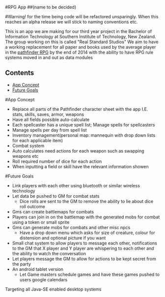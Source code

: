 #RPG App
##(name to be decided)

#Warning! for the time being code will be refactored unsparingly. When this reaches an alpha release we will stick to naming conventions etc.

This is an app we are making for our third year project in the Bachelor of Information Technology at Southern Institute of Technology, New Zealand.
The group working on this is called "Real Standard Studios"
We aim to have a working replacement for all paper and books used by the average player in the [pathfinder RPG](http://paizo.com/pathfinderRPG/) by the end of 2014 with the ability to have RPG rule systems moved in and out as data modules

## Contents

 - [App Concept](#app-concept)
 - [Future Goals](#future-goals)

#App Concept

- Replace all parts of the Pathfinder character sheet with the app I.E. stats, skills, saves, armor, weapons
- Have all fields possible auto-calculate
- Each spellcaster has a unique spell list; Manage spells for spellcasters
- Manage spells per day from spell list
- Inventory management(personal map: mannequin with drop down lists for each applicable item)
- Combat system
- Auto calculates need actions for each weapon such as swapping weapons etc
- Roll required number of dice for each action
- When inputting a field or skill have the relevant information showen

#Future Goals
- Link players with each other using bluetooth or similar wireless technology
- Let data be pushed to GM for combat stats
  - Dice rolls are sent to the GM to remove the ability to lie about dice roll outcome
- Gms can create battlemaps for combats
- Players can join in on the battlemap with the generated mobs for combat using a token or small sprite
- Gms can generate mobs for combats and other misc npcs
  - Have a drop down menu which asks for size of creature, colour for distension and optional picture if you want
- Small chat system to allow players to message each other, notifications to the GM that X player and Y player are whispering to each other and the ability to watch the conversation
- Let players message the GM to allow for actions to be kept secret from the party
- An android tablet version
  - Let Game masters schedule games and have these games pushed to users google calendars


Targeting all Java-SE enabled desktop systems
